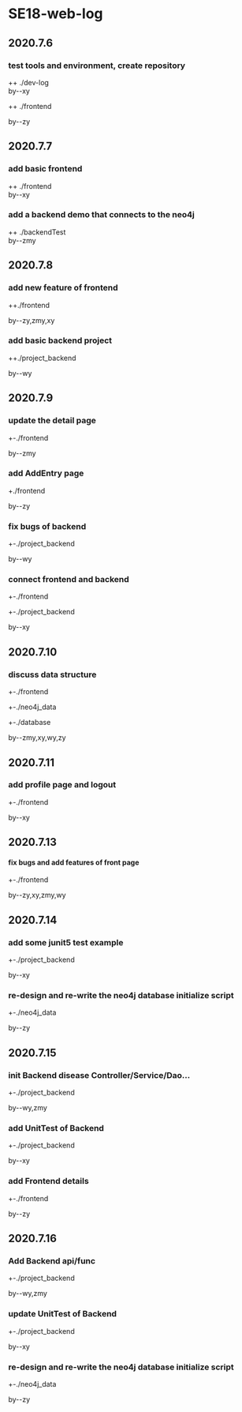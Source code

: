 # SE18-web-log

## 2020.7.6

### test tools and environment, create repository

++ ./dev-log  
by--xy  

++ ./frontend

by--zy

## 2020.7.7

### add basic frontend

++ ./frontend  
by--xy  

### add a backend demo that connects to the neo4j

++ ./backendTest  
by--zmy  

## 2020.7.8

### add new feature of frontend  

++./frontend

by--zy,zmy,xy

### add basic backend project

++./project_backend

by--wy

## 2020.7.9

### update the detail page

+-./frontend  

by--zmy

### add AddEntry page

+./frontend

by--zy

### fix bugs of backend

+-./project_backend

by--wy

### connect frontend and backend

+-./frontend

+-./project_backend

by--xy

## 2020.7.10

### discuss data structure

+-./frontend  

+-./neo4j_data  

+-./database  

by--zmy,xy,wy,zy

## 2020.7.11

### add profile page and logout

+-./frontend  

by--xy

## 2020.7.13

#### fix bugs and add features of front page

+-./frontend 

by--zy,xy,zmy,wy

## 2020.7.14

### add some junit5 test example

+-./project_backend

by--xy

### re-design and re-write the neo4j database initialize script

+-./neo4j_data

by--zy

## 2020.7.15

### init Backend disease Controller/Service/Dao...

+-./project_backend

by--wy,zmy

### add  UnitTest of Backend

+-./project_backend

by--xy

### add Frontend details

+-./frontend 

by--zy

## 2020.7.16

### Add Backend api/func

+-./project_backend

by--wy,zmy

### update  UnitTest of Backend

+-./project_backend

by--xy

### re-design and re-write the neo4j database initialize script

+-./neo4j_data

by--zy